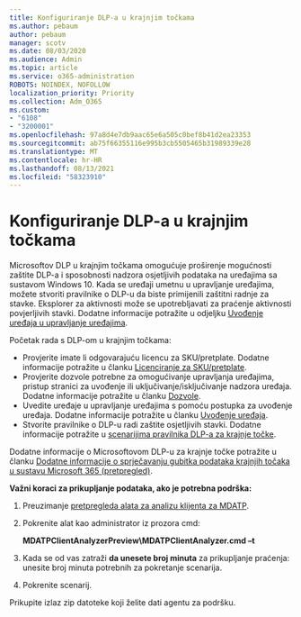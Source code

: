 ```yaml
---
title: Konfiguriranje DLP-a u krajnjim točkama
ms.author: pebaum
author: pebaum
manager: scotv
ms.date: 08/03/2020
ms.audience: Admin
ms.topic: article
ms.service: o365-administration
ROBOTS: NOINDEX, NOFOLLOW
localization_priority: Priority
ms.collection: Adm_O365
ms.custom:
- "6108"
- "3200001"
ms.openlocfilehash: 97a8d4e7db9aac65e6a505c0bef8b41d2ea23353
ms.sourcegitcommit: ab75f66355116e995b3cb5505465b31989339e28
ms.translationtype: MT
ms.contentlocale: hr-HR
ms.lasthandoff: 08/13/2021
ms.locfileid: "58323910"
---
```

# <a name="configure-endpoint-dlp"></a>Konfiguriranje DLP-a u krajnjim točkama

Microsoftov DLP u krajnjim točkama omogućuje proširenje mogućnosti zaštite DLP-a i sposobnosti nadzora osjetljivih podataka na uređajima sa sustavom Windows 10. Kada se uređaji umetnu u upravljanje uređajima, možete stvoriti pravilnike o DLP-u da biste primijenili zaštitni radnje za stavke. Eksplorer za aktivnosti može se upotrebljavati za praćenje aktivnosti povjerljivih stavki. Dodatne informacije potražite u odjeljku [Uvođenje uređaja u upravljanje uređajima](https://docs.microsoft.com/microsoft-365/compliance/endpoint-dlp-getting-started#onboarding-devices-into-device-management).  

Početak rada s DLP-om u krajnjim točkama:

- Provjerite imate li odgovarajuću licencu za SKU/pretplate. Dodatne informacije potražite u članku [Licenciranje za SKU/pretplate](https://docs.microsoft.com/microsoft-365/compliance/endpoint-dlp-getting-started#skusubscriptions-licensing).
- Provjerite dozvole potrebne za omogućivanje upravljanja uređajima, pristup stranici za uvođenje ili uključivanje/isključivanje nadzora uređaja. Dodatne informacije potražite u članku [Dozvole](https://docs.microsoft.com/microsoft-365/compliance/endpoint-dlp-getting-started#permissions).
- Uvedite uređaje u upravljanje uređajima s pomoću postupka za uvođenje uređaja. Dodatne informacije potražite u članku [Uvođenje uređaja](https://docs.microsoft.com/microsoft-365/compliance/endpoint-dlp-getting-started#onboarding-devices). 
- Stvorite pravilnike o DLP-u radi zaštite osjetljivih stavki. Dodatne informacije potražite u [scenarijima pravilnika DLP-a za krajnje točke](https://docs.microsoft.com/microsoft-365/compliance/endpoint-dlp-using?view=o365-worldwide#endpoint-dlp-policy-scenarios).

Dodatne informacije o Microsoftovom DLP-u za krajnje točke potražite u članku [Dodatne informacije o sprječavanju gubitka podataka krajnjih točaka u sustavu Microsoft 365 (pretpregled)](https://docs.microsoft.com/microsoft-365/compliance/endpoint-dlp-learn-about).

**Važni koraci za prikupljanje podataka, ako je potrebna podrška:**

1. Preuzimanje [pretpregleda alata za analizu klijenta za MDATP](https://aka.ms/betamdatpanalyzer).
1. Pokrenite alat kao administrator iz prozora cmd:

    **MDATPClientAnalyzerPreview\MDATPClientAnalyzer.cmd –t**

1. Kada se od vas zatraži **da unesete broj minuta** za prikupljanje praćenja: unesite broj minuta potrebnih za pokretanje scenarija.
1. Pokrenite scenarij.

Prikupite izlaz zip datoteke koji želite dati agentu za podršku.
